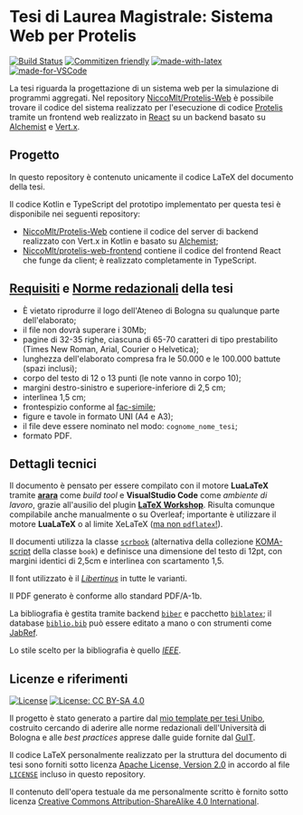 # Tesi di Laurea Magistrale: Sistema Web per Protelis

[![Build Status](https://travis-ci.com/NiccoMlt/protelis-web-thesis.svg?branch=master)](https://travis-ci.com/NiccoMlt/protelis-web-thesis)
[![Commitizen friendly](https://img.shields.io/badge/commitizen-friendly-brightgreen.svg)](http://commitizen.github.io/cz-cli/)
[![made-with-latex](https://img.shields.io/badge/Made%20with-LaTeX-1f425f.svg)](https://www.latex-project.org/)
[![made-for-VSCode](https://img.shields.io/badge/Made%20for-VSCode-1f425f.svg)](https://code.visualstudio.com/)

La tesi riguarda la progettazione di un sistema web per la simulazione di programmi aggregati.
Nel repository [NiccoMlt/Protelis-Web](https://github.com/NiccoMlt/Protelis-Web) è possibile trovare il codice del sistema realizzato per l'esecuzione di codice [Protelis](https://protelis.github.io) tramite un frontend web realizzato in [React](https://reactjs.org) su un backend basato su [Alchemist](https://alchemistsimulator.github.io) e [Vert.x](https://vertx.io).

## Progetto

In questo repository è contenuto unicamente il codice LaTeX del documento della tesi.

Il codice Kotlin e TypeScript del prototipo implementato per questa tesi è disponibile nei seguenti repository:

- [NiccoMlt/Protelis-Web](https://github.com/NiccoMlt/Protelis-Web) contiene il codice del server di backend realizzato con Vert.x in Kotlin e basato su [Alchemist](https://github.com/AlchemistSimulator/Alchemist);
- [NiccoMlt/protelis-web-frontend](https://github.com/NiccoMlt/protelis-web-frontend) contiene il codice del frontend React che funge da client; è realizzato completamente in TypeScript.

## [Requisiti](https://corsi.unibo.it/magistrale/IngegneriaScienzeInformatiche/volume-pdf-e-deposito-online-dellelaborato) e [Norme redazionali](https://corsi.unibo.it/magistrale/IngegneriaScienzeInformatiche/redazione-tesi-voto-finale) della tesi

- È vietato riprodurre il logo dell'Ateneo di Bologna su qualunque parte dell'elaborato;
- il file non dovrà superare i 30Mb;
- pagine di 32-35 righe, ciascuna di 65-70 caratteri di tipo prestabilito (Times New Roman, Arial, Courier o Helvetica);
- lunghezza dell'elaborato compresa fra le 50.000 e le 100.000 battute (spazi inclusi);
- corpo del testo di 12 o 13 punti (le note vanno in corpo 10);
- margini destro-sinistro e superiore-inferiore di 2,5 cm;
- interlinea 1,5 cm;
- frontespizio conforme al [fac-simile](https://corsi.unibo.it/magistrale/IngegneriaScienzeInformatiche/volume-pdf-e-deposito-online-dellelaborato/frontespiziolmisi.pdf/@@download/file/FrontespizioLMISI.pdf);
- figure e tavole in formato UNI (A4 e A3);
- il file deve essere nominato nel modo: `cognome_nome_tesi`;
- formato PDF.

## Dettagli tecnici

Il documento è pensato per essere compilato con il motore **LuaLaTeX** tramite [**arara**](https://github.com/cereda/arara) come _build tool_ e **VisualStudio Code** come _ambiente di lavoro_, grazie all'ausilio del plugin [**LaTeX Workshop**](https://marketplace.visualstudio.com/items?itemName=James-Yu.latex-workshop).
Risulta comunque compilabile anche manualmente o su Overleaf; importante è utilizzare il motore **LuaLaTeX** o al limite XeLaTeX (<ins>ma non `pdflatex`!</ins>).

Il documenti utilizza la classe [`scrbook`](https://www.ctan.org/pkg/scrbook) (alternativa della collezione [KOMA-script](https://www.ctan.org/pkg/koma-script) della classe `book`) e definisce una dimensione del testo di 12pt, con margini identici di 2,5cm e interlinea con scartamento 1,5.

Il font utilizzato è il [_Libertinus_](https://github.com/alif-type/libertinus) in tutte le varianti.

Il PDF generato è conforme allo standard PDF/A-1b.

La bibliografia è gestita tramite backend [`biber`](https://ctan.org/pkg/biber) e pacchetto [`biblatex`](https://www.ctan.org/pkg/biblatex);
il database [`biblio.bib`](./biblio.bib) può essere editato a mano o con strumenti come [JabRef](http://www.jabref.org/).

Lo stile scelto per la bibliografia è quello [_IEEE_](https://ctan.org/pkg/biblatex-ieee).

## Licenze e riferimenti

[![License](https://img.shields.io/badge/License-Apache%202.0-blue.svg)](https://opensource.org/licenses/Apache-2.0)
[![License: CC BY-SA 4.0](https://img.shields.io/badge/License-CC%20BY--SA%204.0-lightgrey.svg)](https://creativecommons.org/licenses/by-sa/4.0/)

Il progetto è stato generato a partire dal [mio template per tesi Unibo](https://github.com/NiccoMlt/Unibo-Tesi-Template), costruito cercando di aderire alle norme redazionali dell'Università di Bologna e alle _best practices_ apprese dalle guide fornite dal [GuIT](https://www.guitex.org/home/it/doc).

Il codice LaTeX personalmente realizzato per la struttura del documento di tesi sono forniti sotto licenza [Apache License, Version 2.0](https://opensource.org/licenses/Apache-2.0) in accordo al file [`LICENSE`](./LICENSE) incluso in questo repository.

Il contenuto dell'opera testuale da me personalmente scritto è fornito sotto licenza [Creative Commons Attribution-ShareAlike 4.0 International](http://creativecommons.org/licenses/by-sa/4.0/).
